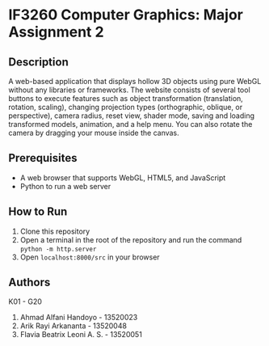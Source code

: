 # IF3260 Computer Graphics: Major Assignment 2
## Description
A web-based application that displays hollow 3D objects using pure WebGL without any libraries or frameworks. The website consists of several tool buttons to execute features such as object transformation (translation, rotation, scaling), changing projection types (orthographic, oblique, or perspective), camera radius, reset view, shader mode, saving and loading transformed models, animation, and a help menu. You can also rotate the camera by dragging your mouse inside the canvas.

## Prerequisites
* A web browser that supports WebGL, HTML5, and JavaScript
* Python to run a web server

## How to Run
1. Clone this repository
2. Open a terminal in the root of the repository and run the command `python -m http.server`
3. Open `localhost:8000/src` in your browser

## Authors
K01 - G20
1. Ahmad Alfani Handoyo - 13520023
2. Arik Rayi Arkananta - 13520048
3. Flavia Beatrix Leoni A. S. - 13520051

